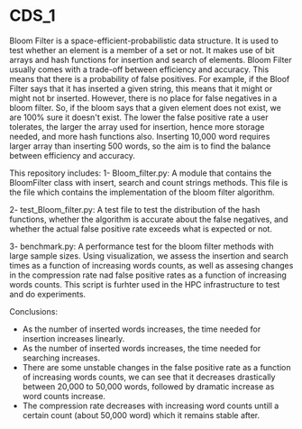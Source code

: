 # CDS_1
Bloom Filter is a space-efficient-probabilistic data structure. It is used to test whether an element is a member of 
a set or not. It makes use of bit arrays and hash functions for insertion and search of elements. Bloom Filter usually comes with a trade-off between efficiency and accuracy. This means that there is a probability of false positives. For example, if the Bloof Filter says that it has inserted a given string, this means that it might or might not br inserted. However, there is no place for false negatives in a bloom filter. So, if the bloom says that a given element does not exist, we are 100% sure it doesn't exist. The lower the false positive rate a user tolerates, the larger the array used for insertion, hence more storage needed, and more hash functions also. Inserting 10,000 word requires larger array than inserting 500 words, so the aim is to find the balance between efficiency and accuracy.

This repository includes:
1- Bloom_filter.py: A module that contains the BloomFilter class with insert, search and count strings methods.
This file is the file which contains the implementation of the bloom filter algorithm.

2- test_Bloom_filter.py: A test file to test the distribution of the hash functions, whether the algorithm is accurate about the false negatives, and whether the actual false positive rate exceeds what is expected or not.

3- benchmark.py: A performance test for the bloom filter methods with large sample sizes. Using visualization, we assess the insertion and search times as a function of increasing words counts, as well as assesing changes in the compression rate nad false positive rates as a function of increasing words counts. This script is furhter used in the HPC infrastructure to test and do experiments.


Conclusions:
- As the number of inserted words increases, the time needed for insertion increases linearly.
- As the number of inserted words increases, the time needed for searching increases.
- There are some unstable changes in the false positive rate as a function of increasing words counts, we can see that it decreases drastically between 20,000 to 50,000 words, followed by dramatic increase as word counts increase.
- The compression rate decreases with increasing word counts untill a certain count (about 50,000 word) which it remains stable after.
